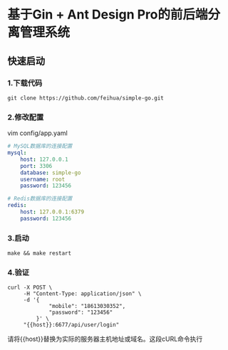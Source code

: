 # 基于Gin + Ant Design Pro的前后端分离管理系统

## 快速启动

### 1.下载代码
```shell
git clone https://github.com/feihua/simple-go.git
```

### 2.修改配置
vim config/app.yaml
```yaml
# MySQL数据库的连接配置
mysql:
    host: 127.0.0.1
    port: 3306
    database: simple-go
    username: root
    password: 123456

# Redis数据库的连接配置
redis:
    host: 127.0.0.1:6379
    password: 123456
```

### 3.启动
```shell
make && make restart
```

### 4.验证
```shell
curl -X POST \
     -H "Content-Type: application/json" \
     -d '{
             "mobile": "18613030352",
             "password": "123456"
         }' \
     "{{host}}:6677/api/user/login"

```
请将{{host}}替换为实际的服务器主机地址或域名。这段cURL命令执行